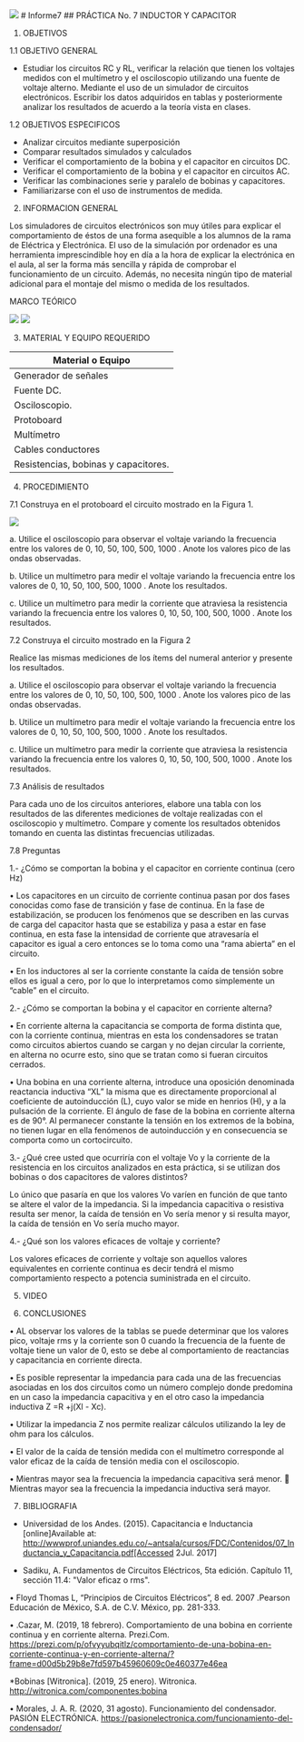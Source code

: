 <img src= img/LOGO.png>
# Informe7
## PRÁCTICA No. 7 INDUCTOR Y CAPACITOR

1. OBJETIVOS

1.1 OBJETIVO GENERAL
* Estudiar los circuitos RC y RL, verificar la relación que tienen los voltajes medidos con el multímetro y el osciloscopio utilizando una fuente de voltaje alterno. Mediante el uso de un simulador de circuitos electrónicos. Escribir los datos adquiridos en tablas y posteriormente analizar los resultados de acuerdo a la teoría vista en clases.

1.2 OBJETIVOS ESPECIFICOS
* Analizar circuitos mediante superposición
* Comparar resultados simulados y calculados
* Verificar el comportamiento de la bobina y el capacitor en circuitos DC.
* Verificar el comportamiento de la bobina y el capacitor en circuitos AC. 
* Verificar las combinaciones serie y paralelo de bobinas y capacitores.
* Familiarizarse con el uso de instrumentos de medida.

2. INFORMACION GENERAL

Los simuladores de circuitos electrónicos son muy útiles para explicar el comportamiento de éstos de una forma asequible a los alumnos de la rama de Eléctrica y Electrónica. El uso de la simulación por ordenador es una herramienta imprescindible hoy en día a la hora de explicar la electrónica en el aula, al ser la forma más sencilla y rápida de comprobar el funcionamiento de un circuito. Además, no necesita ningún tipo de material adicional para el montaje del mismo o medida de los resultados.

MARCO TEÓRICO

<img src= img/CAPA.jpg>

<img src= img/INDU.jpg>

3. MATERIAL Y EQUIPO REQUERIDO

| Material o Equipo | 
| --------- | 
| Generador de señales|
| Fuente DC. |
| Osciloscopio. |
| Protoboard |
| Multímetro |
| Cables conductores |
| Resistencias, bobinas y capacitores. |

4. PROCEDIMIENTO

7.1 Construya en el protoboard el circuito mostrado en la Figura 1.

<img src= img/FIG1.jpg>

a. Utilice el osciloscopio para observar el voltaje variando la frecuencia entre los valores de 0, 10, 50, 100, 500, 1000 . Anote los valores pico de las ondas observadas.



b. Utilice un multímetro para medir el voltaje variando la frecuencia entre los valores de 0, 10, 50, 100, 500, 1000 . Anote los resultados.


c. Utilice un multímetro para medir la corriente que atraviesa la resistencia variando la frecuencia entre los valores 0, 10, 50, 100, 500, 1000 . Anote los resultados.




7.2 Construya el circuito mostrado en la Figura 2


Realice las mismas mediciones de los ítems del numeral anterior y presente los resultados.

a. Utilice el osciloscopio para observar el voltaje variando la frecuencia entre los valores de 0, 10, 50, 100, 500, 1000 . Anote los valores pico de las ondas observadas.


b. Utilice un multímetro para medir el voltaje variando la frecuencia entre los valores de 0, 10, 50, 100, 500, 1000 . Anote los resultados.


c. Utilice un multímetro para medir la corriente que atraviesa la resistencia variando la frecuencia entre los valores 0, 10, 50, 100, 500, 1000 . Anote los resultados.


7.3 Análisis de resultados

Para cada uno de los circuitos anteriores, elabore una tabla con los resultados de las diferentes mediciones de voltaje realizadas con el osciloscopio y multímetro. Compare y comente los resultados obtenidos tomando en cuenta las distintas frecuencias utilizadas.


7.8 Preguntas


1.- ¿Cómo se comportan la bobina y el capacitor en corriente continua (cero Hz)

• Los capacitores en un circuito de corriente continua pasan por dos fases conocidas como fase de transición y fase de continua. En la fase de estabilización, se producen los fenómenos que se describen en las curvas de carga del capacitor hasta que se estabiliza y pasa a estar en fase continua, en esta fase la intensidad de corriente que atravesaría el capacitor es igual a cero entonces se lo toma como una “rama abierta” en el circuito.

• En los inductores al ser la corriente constante la caída de tensión sobre ellos es igual a cero, por lo que lo interpretamos como simplemente un “cable” en el circuito.

2.- ¿Cómo se comportan la bobina y el capacitor en corriente alterna?

• En corriente alterna la capacitancia se comporta de forma distinta que, con la corriente continua, mientras en esta los condensadores se tratan como circuitos abiertos cuando se cargan y no dejan circular la corriente, en alterna no ocurre esto, sino que se tratan como si fueran circuitos cerrados.

• Una bobina en una corriente alterna, introduce una oposición denominada reactancia inductiva “XL” la misma que es directamente proporcional al coeficiente de autoinducción (L), cuyo valor se mide en henrios (H), y a la pulsación de la corriente. El ángulo de fase de la bobina en corriente alterna es de 90°. Al permanecer constante la tensión en los extremos de la bobina, no tienen lugar en ella fenómenos de autoinducción y en consecuencia se comporta como un cortocircuito.

3.- ¿Qué cree usted que ocurriría con el voltaje Vo y la corriente de la resistencia en los circuitos analizados en esta práctica, si se utilizan dos bobinas o dos capacitores de valores distintos?

Lo único que pasaría en que los valores Vo varíen en función de que tanto se altere el valor de la impedancia. Si la impedancia capacitiva o resistiva resulta ser menor, la caída de tensión en Vo sería menor y si resulta mayor, la caída de tensión en Vo sería mucho mayor.

4.- ¿Qué son los valores eficaces de voltaje y corriente?

Los valores eficaces de corriente y voltaje son aquellos valores equivalentes en corriente continua es decir tendrá el mismo comportamiento respecto a potencia suministrada en el circuito.


5. VIDEO


6. CONCLUSIONES

• AL observar los valores de la tablas se puede determinar que los valores pico, voltaje rms y la corriente son 0 cuando la frecuencia de la fuente de voltaje tiene un valor de 0, esto se debe al comportamiento de reactancias y capacitancia en corriente directa.

• Es posible representar la impedancia para cada una de las frecuencias asociadas en los dos circuitos como un número complejo donde predomina en un caso la impedancia capacitiva y en el otro caso la impedancia inductiva Z =R +j(Xl - Xc).

• Utilizar la impedancia Z nos permite realizar cálculos utilizando la ley de ohm para los cálculos.

• El valor de la caída de tensión medida con el multímetro corresponde al valor eficaz de la caída de tensión media con el osciloscopio.

• Mientras mayor sea la frecuencia la impedancia capacitiva será menor.  Mientras mayor sea la frecuencia la impedancia inductiva será mayor.

7. BIBLIOGRAFIA


* Universidad de los Andes. (2015). Capacitancia e Inductancia [online]Available at: http://wwwprof.uniandes.edu.co/~antsala/cursos/FDC/Contenidos/07_Inductancia_y_Capacitancia.pdf[Accessed 2Jul. 2017]

* Sadiku, A. Fundamentos de Circuitos Eléctricos, 5ta edición. Capítulo 11, sección 11.4: "Valor eficaz o rms".

• Floyd Thomas L, “Principios de Circuitos Eléctricos”, 8 ed. 2007 .Pearson Educación de México, S.A. de C.V. México, pp. 281-333.

• .Cazar, M. (2019, 18 febrero). Comportamiento de una bobina en corriente continua y en corriente alterna. Prezi.Com. https://prezi.com/p/ofvyyubqitlz/comportamiento-de-una-bobina-en-corriente-continua-y-en-corriente-alterna/?frame=d00d5b29b8e7fd597b45960609c0e460377e46ea

*Bobinas [Witronica]. (2019, 25 enero). Witronica. http://witronica.com/componentes:bobina

• Morales, J. A. R. (2020, 31 agosto). Funcionamiento del condensador. PASIÓN ELECTRÓNICA. https://pasionelectronica.com/funcionamiento-del-condensador/
